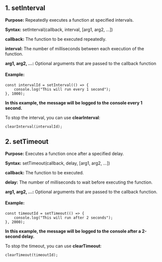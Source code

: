 ## 1. setInterval

<strong>Purpose:</strong> Repeatedly executes a function at specified intervals.<br>

<strong>Syntax:</strong> setInterval(callback, interval, [arg1, arg2, ...])<br>

<strong>callback:</strong> The function to be executed repeatedly.<br>

<strong>interval:</strong> The number of milliseconds between each execution of the function.<br>

<strong>arg1, arg2, ...:</strong> Optional arguments that are passed to the callback function<br>


#### Example:

```
const intervalId = setInterval(() => {
    console.log("This will run every 1 second");
}, 1000);
```

<strong> In this example, the message will be logged to the console every 1 second.</strong>

To stop the interval, you can use <strong>clearInterval</strong>:

```
clearInterval(intervalId);
```


## 2. setTimeout

<strong>Purpose:</strong> Executes a function once after a specified delay.<br>

<strong>Syntax:</strong> setTimeout(callback, delay, [arg1, arg2, ...])<br>

<strong>callback:</strong> The function to be executed.<br>

<strong>delay:</strong> The number of milliseconds to wait before executing the function.<br>

<strong>arg1, arg2, ...:</strong> Optional arguments that are passed to the callback function.<br>


#### Example:

```
const timeoutId = setTimeout(() => {
    console.log("This will run after 2 seconds");
}, 2000);
```

<strong>In this example, the message will be logged to the console after a 2-second delay.</strong>

To stop the timeout, you can use <strong>clearTimeout</strong>:

```
clearTimeout(timeoutId);
```